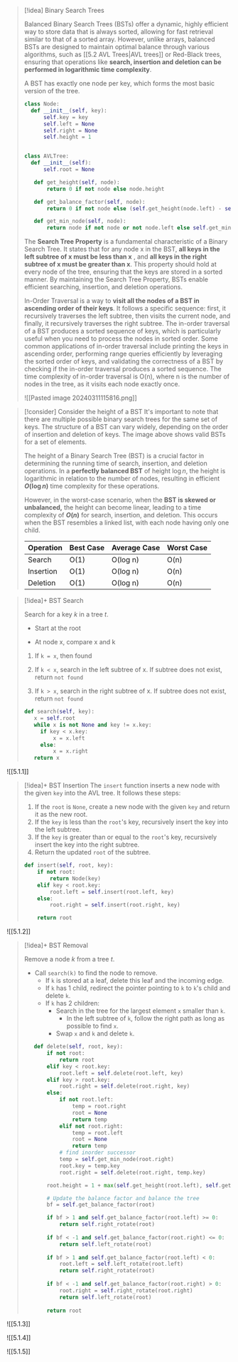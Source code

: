 

> [!idea] Binary Search Trees
>
> Balanced Binary Search Trees (BSTs) offer a dynamic, highly efficient way to store data that is always sorted, allowing for fast retrieval similar to that of a sorted array. However, unlike arrays, balanced BSTs are designed to maintain optimal balance through various algorithms, such as [[5.2 AVL Trees|AVL trees]] or Red-Black trees, ensuring that operations like **search, insertion and deletion can be performed in logarithmic time complexity**.
>
> A BST has exactly one node per key, which forms the most basic version of the tree.
> ```python
> class Node:
 >   def __init__(self, key):
 >       self.key = key
 >       self.left = None
 >       self.right = None
 >       self.height = 1 
>
>
>class AVLTree:
 >   def __init__(self):
 >       self.root = None
>
>    def get_height(self, node):
>        return 0 if not node else node.height
>
>    def get_balance_factor(self, node):
>        return 0 if not node else (self.get_height(node.left) - self.get_height(node.right))
>
>    def get_min_node(self, node):
>        return node if not node or not node.left else self.get_min_node(node.left)
> ```
> The **Search Tree Property** is a fundamental characteristic of a Binary Search Tree. It states that for any node x in the BST, **all keys in the left subtree of x must be less than x** , and **all keys in the right subtree of x must be greater than x**. This property should hold at every node of the tree, ensuring that the keys are stored in a sorted manner. By maintaining the Search Tree Property, BSTs enable efficient searching, insertion, and deletion operations.
>
> In-Order Traversal is a way to **visit all the nodes of a BST in ascending order of their keys**. It follows a specific sequence: first, it recursively traverses the left subtree, then visits the current node, and finally, it recursively traverses the right subtree. The in-order traversal of a BST produces a sorted sequence of keys, which is particularly useful when you need to process the nodes in sorted order. Some common applications of in-order traversal include printing the keys in ascending order, performing range queries efficiently by leveraging the sorted order of keys, and validating the correctness of a BST by checking if the in-order traversal produces a sorted sequence. The time complexity of in-order traversal is O(n), where n is the number of nodes in the tree, as it visits each node exactly once.
> 
> ![[Pasted image 20240311115816.png]]

> [!consider] Consider the height of a BST
> It's important to note that there are multiple possible binary search trees for the same set of keys. The structure of a BST can vary widely, depending on the order of insertion and deletion of keys. The image above shows valid BSTs for a set of elements.
> 
> The height of a Binary Search Tree (BST) is a crucial factor in determining the running time of search, insertion, and deletion operations. In a **perfectly balanced BST** of height $\log{n}$, the height is logarithmic in relation to the number of nodes, resulting in efficient **$O(\log n)$** time complexity for these operations.
>
> However, in the worst-case scenario, when the **BST is skewed or unbalanced,** the height can become linear, leading to a time complexity of **$O(n)$** for search, insertion, and deletion. This occurs when the BST resembles a linked list, with each node having only one child.
> 
>
> | Operation | Best Case | Average Case | Worst Case |
> |-----------|-----------|--------------|------------|
> | Search    | O(1)      | O(log n)     | O(n)       |
> | Insertion | O(1)      | O(log n)     | O(n)       |
> | Deletion  | O(1)      | O(log n)     | O(n)       |

> [!idea]+ BST Search
> 
> Search for a key $k$ in a tree $t$.
> 
> - Start at the root
> 
> - At node x, compare x and k
> 
> 1. If `k = x`, then found
> 
> 2. If `k < x`, search in the left subtree of x. If subtree does not exist, return `not found`
> 
> 3. If `k > x`, search in the right subtree of x. If subtree does not exist, return `not found`
> ```python 
> def search(self, key):
>    x = self.root
>    while x is not None and key != x.key:
> 	   if key < x.key:
> 		   x = x.left
> 	   else:
> 		   x = x.right
>    return x
> ```

![[5.1.1]]


> [!idea]+ BST Insertion
> The `insert` function inserts a new node with the given `key` into the AVL tree. It follows these steps:
>
> 1. If the `root` is `None`, create a new node with the given `key` and return it as the new root.
> 2. If the `key` is less than the `root`'s key, recursively insert the key into the left subtree.
> 3. If the `key` is greater than or equal to the `root`'s key, recursively insert the key into the right subtree.
> 10. Return the updated `root` of the subtree.
>
> ```python
> def insert(self, root, key):
>     if not root:
>         return Node(key)
>     elif key < root.key:
>         root.left = self.insert(root.left, key)
>     else:
>         root.right = self.insert(root.right, key)
>
>     return root
> ```


![[5.1.2]]

> [!idea]+ BST Removal
> 
> Remove a node $k$ from a tree $t$.
> 
> - Call `search(k)` to find the node to remove.
>     - If `k` is stored at a leaf, delete this leaf and the incoming edge.
>     - If `k` has 1 child, redirect the pointer pointing to `k` to `k`'s child and delete `k`.
>     - If `k` has 2 children:
>         - Search in the tree for the largest element `x` smaller than `k`.
>             - In the left subtree of `k`, follow the right path as long as possible to find `x`.
>         - Swap `x` and `k` and delete `k`.
> 
> ```python
>    def delete(self, root, key):
>        if not root:
>            return root
>        elif key < root.key:
>            root.left = self.delete(root.left, key)
>        elif key > root.key:
>            root.right = self.delete(root.right, key)
>        else:
>            if not root.left:
>                temp = root.right
>                root = None
>                return temp 
>            elif not root.right:
>                temp = root.left
>                root = None 
>                return temp 
>            # find inorder successor
>            temp = self.get_min_node(root.right)
>            root.key = temp.key
>            root.right = self.delete(root.right, temp.key)
>
>        root.height = 1 + max(self.get_height(root.left), self.get_height(root.right))
>
>        # Update the balance factor and balance the tree
>        bf = self.get_balance_factor(root)
>
>        if bf > 1 and self.get_balance_factor(root.left) >= 0:
>            return self.right_rotate(root)
>      
>        if bf < -1 and self.get_balance_factor(root.right) <= 0:
>            return self.left_rotate(root)
>       
>        if bf > 1 and self.get_balance_factor(root.left) < 0:
>            root.left = self.left_rotate(root.left)
>            return self.right_rotate(root)
>      
>        if bf < -1 and self.get_balance_factor(root.right) > 0:
>            root.right = self.right_rotate(root.right)
>            return self.left_rotate(root)
>        
>        return root
> ```


![[5.1.3]]

![[5.1.4]]

![[5.1.5]]













